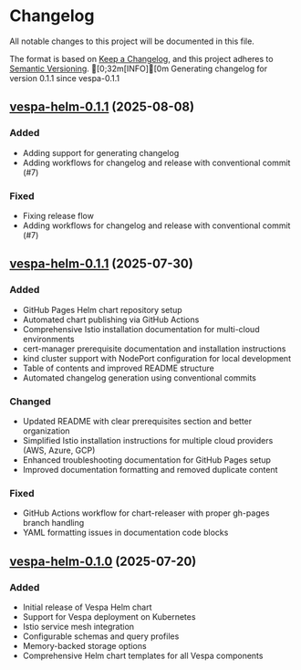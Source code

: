 # Changelog

All notable changes to this project will be documented in this file.

The format is based on [Keep a Changelog](https://keepachangelog.com/en/1.0.0/),
and this project adheres to [Semantic Versioning](https://semver.org/spec/v2.0.0.html).
[0;32m[INFO][0m Generating changelog for version 0.1.1 since vespa-0.1.1

## [vespa-helm-0.1.1](https://github.com/walmartlabs/vespa-helm/releases/tag/v0.1.1) (2025-08-08)

### Added
- Adding support for generating changelog
- Adding workflows for changelog and release with conventional commit (#7)

### Fixed
- Fixing release flow
- Adding workflows for changelog and release with conventional commit (#7)

## [vespa-helm-0.1.1](https://github.com/walmartlabs/vespa-helm/releases/tag/v0.1.1) (2025-07-30)

### Added
- GitHub Pages Helm chart repository setup
- Automated chart publishing via GitHub Actions
- Comprehensive Istio installation documentation for multi-cloud environments
- cert-manager prerequisite documentation and installation instructions
- kind cluster support with NodePort configuration for local development
- Table of contents and improved README structure
- Automated changelog generation using conventional commits

### Changed
- Updated README with clear prerequisites section and better organization
- Simplified Istio installation instructions for multiple cloud providers (AWS, Azure, GCP)
- Enhanced troubleshooting documentation for GitHub Pages setup
- Improved documentation formatting and removed duplicate content

### Fixed
- GitHub Actions workflow for chart-releaser with proper gh-pages branch handling
- YAML formatting issues in documentation code blocks

## [vespa-helm-0.1.0](https://github.com/walmartlabs/vespa-helm/releases/tag/v0.1.0) (2025-07-20)

### Added
- Initial release of Vespa Helm chart
- Support for Vespa deployment on Kubernetes
- Istio service mesh integration
- Configurable schemas and query profiles
- Memory-backed storage options
- Comprehensive Helm chart templates for all Vespa components

